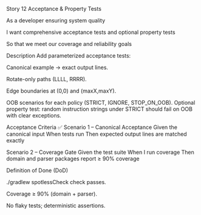 Story 12
Acceptance & Property Tests

As a
developer ensuring system quality

I want
comprehensive acceptance tests and optional property tests

So that
we meet our coverage and reliability goals

Description
Add parameterized acceptance tests:

Canonical example → exact output lines.

Rotate-only paths (LLLL, RRRR).

Edge boundaries at (0,0) and (maxX,maxY).

OOB scenarios for each policy (STRICT, IGNORE, STOP_ON_OOB).
Optional property test: random instruction strings under STRICT should fail on OOB with clear exceptions.

Acceptance Criteria ✅
Scenario 1 – Canonical Acceptance
Given the canonical input
When tests run
Then expected output lines are matched exactly

Scenario 2 – Coverage Gate
Given the test suite
When I run coverage
Then domain and parser packages report ≥ 90% coverage

Definition of Done (DoD)

./gradlew spotlessCheck check passes.

Coverage ≥ 90% (domain + parser).

No flaky tests; deterministic assertions.